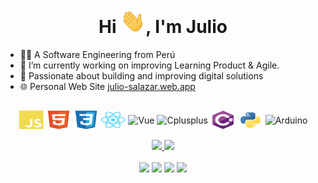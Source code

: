 <h1 align="center">Hi <img src="https://raw.githubusercontent.com/ABSphreak/ABSphreak/master/gifs/Hi.gif" width="40" />, I'm Julio</h1>

- 👨‍💻 A Software Engineering from Perú
- 🔭 I’m currently working on improving Learning Product & Agile. 
- 🚀 Passionate about building and improving digital solutions
- 🌐 Personal Web Site [julio-salazar.web.app](https://julio-salazar.web.app/)
 ##

<div align="center">
  <img align="center" alt="Js" height="30" width="40" src="https://raw.githubusercontent.com/devicons/devicon/master/icons/javascript/javascript-plain.svg">  
  <img align="center" alt="HTML" height="30" width="40" src="https://raw.githubusercontent.com/devicons/devicon/master/icons/html5/html5-original.svg">
  <img align="center" alt="CSS" height="30" width="40" src="https://raw.githubusercontent.com/devicons/devicon/master/icons/css3/css3-original.svg">
  <img align="center" alt="React" height="30" width="40" src="https://raw.githubusercontent.com/devicons/devicon/master/icons/react/react-original.svg">
  <img align="center" alt="Vue" height="30" width="40" src="https://cdn.jsdelivr.net/gh/devicons/devicon/icons/vuejs/vuejs-original.svg" />
  <img align="center" alt="Cplusplus" height="30" width="40" src="https://cdn.jsdelivr.net/gh/devicons/devicon/icons/cplusplus/cplusplus-original.svg" />
  <img align="center" alt="Csharp" height="30" width="40" src="https://raw.githubusercontent.com/devicons/devicon/master/icons/csharp/csharp-original.svg">
  <img align="center" alt="Python" height="30" width="40" src="https://raw.githubusercontent.com/devicons/devicon/master/icons/python/python-original.svg">  
  <img align="center" alt="Arduino" height="30" width="40" src="https://cdn.jsdelivr.net/gh/devicons/devicon/icons/arduino/arduino-original.svg" />
</div><br>

<div align="center">
  <a href="https://github.com/juliosalazar12">
  <img height="180em" src="https://github-readme-stats.vercel.app/api?username=juliosalazar12&show_icons=true&theme=dark&include_all_commits=true&count_private=true"/>
  <img height="180em" src="https://github-readme-stats.vercel.app/api/top-langs/?username=juliosalazar12&layout=compact&langs_count=7&theme=dark"/>
</div><br>
 
<div align="center"> 
 <a href="https://instagram.com/julio.salazar.12" target="_blank"><img src="https://img.shields.io/badge/-Instagram-%23E4405F?style=for-the-badge&logo=instagram&logoColor=white" target="_blank"></a> 	
<a href="https://julio-salazar.web.app/" target="_blank"><img src="https://img.shields.io/badge/website-000000?style=for-the-badge&logo=About.me&logoColor=white" target="_blank"></a>
<a href="https://twitter.com/Julio_SalazarZ"><img src="https://img.shields.io/badge/Twitter-1DA1F2?style=for-the-badge&logo=twitter&logoColor=white" target="_blank"></a>   
 <a href="mailto:jsalazarzapata2@gmail.com"><img src="https://img.shields.io/badge/-Gmail-%23333?style=for-the-badge&logo=gmail&logoColor=white" target="_blank"></a>
 
</div>


<!--
**JulioSalazar12/JulioSalazar12** is a ✨ _special_ ✨ repository because its `README.md` (this file) appears on your GitHub profile.

Here are some ideas to get you started:

- 🔭 I’m currently working on ...
- 🌱 I’m currently learning ...
- 👯 I’m looking to collaborate on ...
- 🤔 I’m looking for help with ...
- 💬 Ask me about ...
- 📫 How to reach me: ...
- 😄 Pronouns: ...
- ⚡ Fun fact: ...
-->

